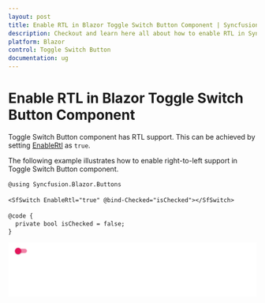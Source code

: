 ```yaml
---
layout: post
title: Enable RTL in Blazor Toggle Switch Button Component | Syncfusion
description: Checkout and learn here all about how to enable RTL in Syncfusion Blazor Toggle Switch Button component and more.
platform: Blazor
control: Toggle Switch Button 
documentation: ug
---
```


# Enable RTL in Blazor Toggle Switch Button Component

Toggle Switch Button component has RTL support. This can be achieved by setting [EnableRtl](https://help.syncfusion.com/cr/blazor/Syncfusion.Blazor.Buttons.SfSwitch-1.html) as `true`.

The following example illustrates how to enable right-to-left support in Toggle Switch Button component.

```cshtml
@using Syncfusion.Blazor.Buttons

<SfSwitch EnableRtl="true" @bind-Checked="isChecked"></SfSwitch>

@code {
  private bool isChecked = false;
}

```

![Right to Left in Blazor Toggle Switch Button](./../images/blazor-toggle-switch-button-in-right-to-left.png)